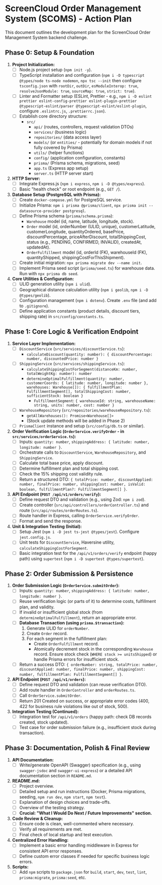 # ScreenCloud Order Management System (SCOMS) - Action Plan

This document outlines the development plan for the ScreenCloud Order Management System backend challenge.

## Phase 0: Setup & Foundation

1.  **Project Initialization:**
    *   [ ] Node.js project setup (`npm init -y`).
    *   [ ] TypeScript installation and configuration (`npm i -D typescript @types/node ts-node nodemon`, `npx tsc --init` then configure `tsconfig.json` with `rootDir`, `outDir`, `esModuleInterop: true`, `resolveJsonModule: true`, `sourceMap: true`, `strict: true`).
    *   [ ] Linter and Formatter setup (ESLint, Prettier - e.g., `npm i -D eslint prettier eslint-config-prettier eslint-plugin-prettier @typescript-eslint/parser @typescript-eslint/eslint-plugin`, configure `.eslintrc.js`, `.prettierrc.json`).
    *   [ ] Establish core directory structure:
        *   `src/`
            *   `api/` (routes, controllers, request validation DTOs)
            *   `services/` (business logic)
            *   `repositories/` (data access layer)
            *   `models/` (or `entities/` - potentially for domain models if not fully covered by Prisma)
            *   `utils/` (helper functions)
            *   `config/` (application configuration, constants)
            *   `prisma/` (Prisma schema, migrations, seed)
            *   `app.ts` (Express app setup)
            *   `server.ts` (HTTP server start)
2.  **HTTP Server:**
    *   [ ] Integrate Express.js (`npm i express`, `npm i -D @types/express`).
    *   [ ] Basic "health check" or root endpoint (e.g., `GET /`).
3.  **Database Setup (PostgreSQL with Prisma):**
    *   [ ] Create `docker-compose.yml` for PostgreSQL service.
    *   [ ] Initialize Prisma: `npm i prisma @prisma/client`, `npx prisma init --datasource-provider postgresql`.
    *   [ ] Define Prisma schema (`prisma/schema.prisma`):
        *   `Warehouse` model (id, name, latitude, longitude, stock).
        *   `Order` model (id, orderNumber (ULID, unique), customerLatitude, customerLongitude, quantityOrdered, basePrice, discountPercentage, priceAfterDiscount, totalShippingCost, status (e.g., PENDING, CONFIRMED, INVALID), createdAt, updatedAt).
        *   `OrderFulfillment` model (id, orderId (FK), warehouseId (FK), quantityShipped, shippingCostForThisShipment).
    *   [ ] Create initial migration: `npx prisma migrate dev --name init`.
    *   [ ] Implement Prisma seed script (`prisma/seed.ts`) for warehouse data. Run with `npx prisma db seed`.
4.  **Core Utilities & Configuration:**
    *   [ ] ULID generation utility (`npm i ulid`).
    *   [ ] Geographical distance calculation utility (`npm i geolib`, `npm i -D @types/geolib`).
    *   [ ] Configuration management (`npm i dotenv`). Create `.env` file (and add to `.gitignore`).
    *   [ ] Define application constants (product details, discount tiers, shipping rate) in `src/config/constants.ts`.

## Phase 1: Core Logic & Verification Endpoint

1.  **Service Layer Implementation:**
    *   [ ] `DiscountService` (`src/services/discountService.ts`):
        *   `calculateDiscount(quantity: number): { discountPercentage: number, discountedPrice: number }`
    *   [ ] `ShippingService` (`src/services/shippingService.ts`):
        *   `calculateShippingCostForSegment(distanceKm: number, totalWeightKg: number): number`
        *   `determineOptimalFulfillment(quantity: number, customerCoords: { latitude: number, longitude: number }, warehouses: Warehouse[]): { fulfillmentPlan: FulfillmentSegment[], totalShippingCost: number, sufficientStock: boolean }`
            *   `FulfillmentSegment`: `{ warehouseId: string, warehouseName: string, units: number, cost: number }`
    *   [ ] `WarehouseRepository` (`src/repositories/warehouseRepository.ts`):
        *   `getAllWarehouses(): Promise<Warehouse[]>`
        *   (Stock update methods will be added in Phase 2)
    *   [ ] `PrismaClient` instance and setup (`src/config/db.ts` or similar).
2.  **Order Verification Logic (`OrderService.verifyOrder` - in `src/services/orderService.ts`):**
    *   [ ] Inputs: `quantity: number`, `shippingAddress: { latitude: number, longitude: number }`.
    *   [ ] Orchestrate calls to `DiscountService`, `WarehouseRepository`, and `ShippingService`.
    *   [ ] Calculate total base price, apply discount.
    *   [ ] Determine fulfillment plan and total shipping cost.
    *   [ ] Check the 15% shipping cost validity rule.
    *   [ ] Return a structured DTO: `{ totalPrice: number, discountApplied: number, finalPrice: number, shippingCost: number, isValid: boolean, fulfillmentPlan?: FulfillmentSegment[] }`.
3.  **API Endpoint (`POST /api/v1/orders/verify`):**
    *   [ ] Define request DTO and validation (e.g., using Zod: `npm i zod`).
    *   [ ] Create controller (`src/api/controllers/orderController.ts`) and route (`src/api/routes/orderRoutes.ts`).
    *   [ ] Route handler in Express, calling `OrderService.verifyOrder`.
    *   [ ] Format and send the response.
4.  **Unit & Integration Testing (Initial):**
    *   [ ] Setup Jest (`npm i -D jest ts-jest @types/jest`). Configure `jest.config.js`.
    *   [ ] Unit tests for `DiscountService`, Haversine utility, `calculateShippingCostForSegment`.
    *   [ ] Basic integration test for the `/api/v1/orders/verify` endpoint (happy path) using `supertest` (`npm i -D supertest @types/supertest`).

## Phase 2: Order Submission & Persistence

1.  **Order Submission Logic (`OrderService.submitOrder`):**
    *   [ ] Inputs: `quantity: number`, `shippingAddress: { latitude: number, longitude: number }`.
    *   [ ] Reuse verification logic (or parts of it) to determine costs, fulfillment plan, and validity.
    *   [ ] If invalid or insufficient global stock (from `determineOptimalFulfillment`), return an appropriate error.
    *   [ ] **Database Transaction (using `prisma.$transaction`):**
        1.  Generate ULID for `orderNumber`.
        2.  Create `Order` record.
        3.  For each segment in the fulfillment plan:
            *   Create `OrderFulfillment` record.
            *   Atomically decrement stock in the corresponding `Warehouse` record. Ensure stock check (`WHERE stock >= unitsShipped`) or handle Prisma errors for insufficient stock.
    *   [ ] Return a success DTO: `{ orderNumber: string, totalPrice: number, discountApplied: number, finalPrice: number, shippingCost: number, fulfillmentPlan: FulfillmentSegment[] }`.
2.  **API Endpoint (`POST /api/v1/orders`):**
    *   [ ] Define request DTO and validation (can reuse verification DTO).
    *   [ ] Add route handler in `OrderController` and `orderRoutes.ts`.
    *   [ ] Call `OrderService.submitOrder`.
    *   [ ] Return 201 Created on success, or appropriate error codes (400, 422 for business rule violations like out of stock, 500).
3.  **Integration Testing (Continued):**
    *   [ ] Integration test for `/api/v1/orders` (happy path: check DB records created, stock updated).
    *   [ ] Test case for order submission failure (e.g., insufficient stock during transaction).

## Phase 3: Documentation, Polish & Final Review

1.  **API Documentation:**
    *   [ ] Write/generate OpenAPI (Swagger) specification (e.g., using `swagger-jsdoc` and `swagger-ui-express`) or a detailed API documentation section in `README.md`.
2.  **README.md:**
    *   [ ] Project overview.
    *   [ ] Detailed setup and run instructions (Docker, Prisma migrations, seeding, `npm run dev`, `npm start`, `npm test`).
    *   [ ] Explanation of design choices and trade-offs.
    *   [ ] Overview of the testing strategy.
    *   [ ] **Crucial: "What I Would Do Next / Future Improvements" section.**
3.  **Code Review & Cleanup:**
    *   [ ] Ensure code is clean, well-commented where necessary.
    *   [ ] Verify all requirements are met.
    *   [ ] Final check of local startup and test execution.
4.  **Centralized Error Handling:**
    *   [ ] Implement a basic error handling middleware in Express for consistent API error responses.
    *   [ ] Define custom error classes if needed for specific business logic errors.
5.  **Scripts:**
    *   [ ] Add `npm` scripts to `package.json` for `build`, `start`, `dev`, `test`, `lint`, `prisma:migrate`, `prisma:seed`, etc.
